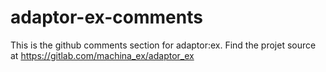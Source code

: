 # adaptor-ex-comments
This is the github comments section for adaptor:ex. Find the projet source at https://gitlab.com/machina_ex/adaptor_ex
